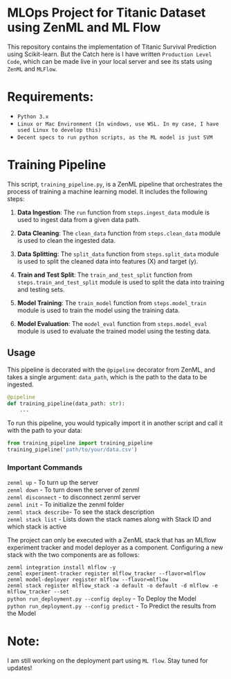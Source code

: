 # MLOps Project for Titanic Dataset using ZenML and ML Flow

This repository contains the implementation of Titanic Survival Prediction using Scikit-learn. But the Catch here is I have written `Production Level Code`, which can be made live in your local server and see its stats using `ZenML` and `MLFlow`.

# Requirements:

- `Python 3.x`
- `Linux or Mac Environment (In windows, use WSL. In my case, I have used Linux to develop this)`
- `Decent specs to run python scripts, as the ML model is just SVM`

# Training Pipeline

This script, `training_pipeline.py`, is a ZenML pipeline that orchestrates the process of training a machine learning model. It includes the following steps:

1. **Data Ingestion**: The `run` function from `steps.ingest_data` module is used to ingest data from a given data path.

2. **Data Cleaning**: The `clean_data` function from `steps.clean_data` module is used to clean the ingested data.

3. **Data Splitting**: The `split_data` function from `steps.split_data` module is used to split the cleaned data into features (X) and target (y).

4. **Train and Test Split**: The `train_and_test_split` function from `steps.train_and_test_split` module is used to split the data into training and testing sets.

5. **Model Training**: The `train_model` function from `steps.model_train` module is used to train the model using the training data.

6. **Model Evaluation**: The `model_eval` function from `steps.model_eval` module is used to evaluate the trained model using the testing data.

## Usage

This pipeline is decorated with the `@pipeline` decorator from ZenML, and takes a single argument: `data_path`, which is the path to the data to be ingested.

```python
@pipeline
def training_pipeline(data_path: str):
    ...
```

To run this pipeline, you would typically import it in another script and call it with the path to your data:
```python
from training_pipeline import training_pipeline
training_pipeline('path/to/your/data.csv')
```

### Important Commands
`zenml up` - To turn up the server<br>
`zenml down` - To turn down the server of zenml<br>
`zenml disconnect` - to disconnect zenml server<br>
`zenml init` - To initialize the zenml folder<br>
`zenml stack describe`- To see the stack description<br>
`zenml stack list` - Lists down the stack names along with Stack ID and which stack is active

The project can only be executed with a ZenML stack that has an MLflow experiment tracker and model deployer as a component. Configuring a new stack with the two components are as follows:

`zenml integration install mlflow -y`<br>
`zenml experiment-tracker register mlflow_tracker --flavor=mlflow`<br>
`zenml model-deployer register mlflow --flavor=mlflow`<br>
`zenml stack register mlflow_stack -a default -o default -d mlflow -e mlflow_tracker --set`<br>
`python run_deployment.py --config deploy` - To Deploy the Model<br>
`python run_deployment.py --config predict` - To Predict the results from the Model<br>

# Note:

I am still working on the deployment part using `ML flow`. Stay tuned for updates!